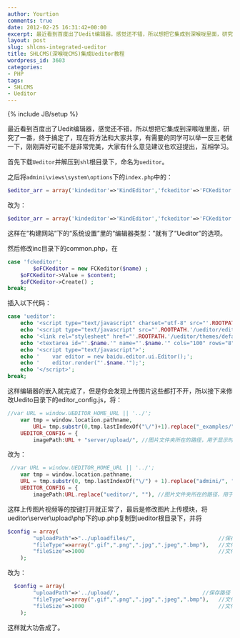 ```yaml
---
author: Yourtion
comments: true
date: 2012-02-25 16:31:42+00:00
excerpt: 最近看到百度出了Uedit编辑器，感觉还不错，所以想把它集成到深喉咙里面，研究了一番，终于搞定了，现在将方法和大家共享，有需要的同学可以举一反三老做一下，刚刚弄好可能不是非常完美，大家有什么意见建议也欢迎提出，互相学习。
layout: post
slug: shlcms-integrated-ueditor
title: SHLCMS(深喉咙CMS)集成Ueditor教程
wordpress_id: 3603
categories:
- PHP
tags:
- SHLCMS
- Ueditor
---
```

{% include JB/setup %}

最近看到百度出了Uedit编辑器，感觉还不错，所以想把它集成到深喉咙里面，研究了一番，终于搞定了，现在将方法和大家共享，有需要的同学可以举一反三老做一下，刚刚弄好可能不是非常完美，大家有什么意见建议也欢迎提出，互相学习。

首先下载```Ueditor```并解压到```shl```根目录下，命名为```ueditor```。

之后将```admini\views\system\options```下的```index.php```中的：

```php
$editor_arr = array('kindeditor'=>'KindEditor','fckeditor'=>'FCKeditor');
```

改为：

```php
$editor_arr = array('kindeditor'=>'KindEditor','fckeditor'=>'FCKeditor','ueditor'=>'Ueditor');
```

这样在“构建网站”下的“系统设置”里的“编辑器类型：”就有了“Ueditor”的选项。

然后修改inc目录下的common.php，在

```php
case 'fckeditor':
        $oFCKeditor = new FCKeditor($name) ;
	$oFCKeditor->Value = $content;
	$oFCKeditor->Create() ;
break;
```

插入以下代码：

```php
case 'ueditor':
    echo '<script type="text/javascript" charset="utf-8" src="'.ROOTPATH.'/ueditor/editor_config.js"></script>';
    echo '<script type="text/javascript" src="'.ROOTPATH.'/ueditor/editor_all.js"></script>';
    echo '<link rel="stylesheet" href="'.ROOTPATH.'/ueditor/themes/default/ueditor.css"/>';
    echo '<textarea id="'.$name.'" name="'.$name.'" cols="100" rows="8" style="width:95%;height:400px;">'.$content.'</textarea>';
    echo '<script type="text/javascript">';
    echo '    var editor = new baidu.editor.ui.Editor();';
    echo '    editor.render("'.$name.'");';
    echo '</script>';
break;
```

这样编辑器的嵌入就完成了，但是你会发现上传图片这些都打不开，所以接下来修改Uedito目录下的editor_config.js，将：

```php
//var URL = window.UEDITOR_HOME_URL || '../';
    var tmp = window.location.pathname,
        URL= tmp.substr(0,tmp.lastIndexOf("\/")+1).replace("_examples/","");//这里你可以配置成ueditor目录在您网站的相对路径或者绝对路径（指以http开头的绝对路径）
    UEDITOR_CONFIG = {
        imagePath:URL + "server/upload/", //图片文件夹所在的路径，用于显示时修正后台返回的图片url！具体图片保存路径需要在后台设置。！important
```

改为：

```php
 //var URL = window.UEDITOR_HOME_URL || '../';
    var tmp = window.location.pathname,
    URL = tmp.substr(0, tmp.lastIndexOf("\/") + 1).replace("admini/", "ueditor/");//这里你可以配置成ueditor目录在您网站的相对路径或者绝对路径（指以http开头的绝对路径）
    UEDITOR_CONFIG = {
        imagePath:URL.replace("ueditor/", ""), //图片文件夹所在的路径，用于显示时修正后台返回的图片url！具体图片保存路径需要在后台设置。！important
```

这样上传图片视频等的按键打开就正常了，最后是修改图片上传模块，将ueditor\server\upload\php下的up.php复制到ueditor根目录下，并将

```php
$config = array(
        "uploadPath"=>"../uploadfiles/",                          //保存路径
        "fileType"=>array(".gif",".png",".jpg",".jpeg",".bmp"),   //文件允许格式
        "fileSize"=>1000                                          //文件大小限制，单位KB
    );
```

改为：

```php
  $config = array(
        "uploadPath"=>'../upload/',                          //保存路径
        "fileType"=>array(".gif",".png",".jpg",".jpeg",".bmp"),   //文件允许格式
        "fileSize"=>1000                                          //文件大小限制，单位KB
    );
```

这样就大功告成了。


